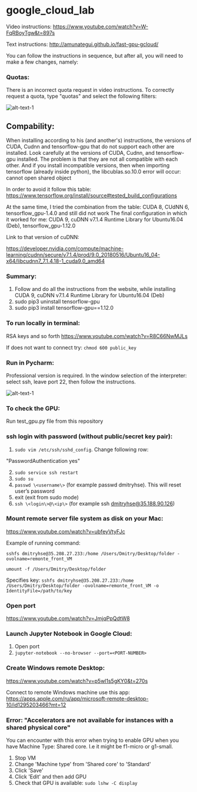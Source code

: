 # google_cloud_lab
Video instructions: https://www.youtube.com/watch?v=W-FqRBoyTgw&t=897s

Text instructions: http://amunategui.github.io/fast-gpu-gcloud/

You can follow the instructions in sequence, but after all, you will need to make a few changes, namely:

### Quotas:

There is an incorrect quota request in video instructions. To correctly request a quota, type "quotas" and select the following filters:

![alt-text-1](https://i.ibb.co/C8F82Mh/1.png "title-1")

## Compability:

When installing according to his (and another's) instructions, the versions of CUDA, Cudnn and tensorflow-gpu that do not support each other are installed. Look carefully at the versions of CUDA, Cudnn, and tensorflow-gpu installed. The problem is that they are not all compatible with each other. And if you install incompatible versions, then when importing tensorflow (already inside python), the libcublas.so.10.0 error will occur: cannot open shared object

In order to avoid it follow this table: https://www.tensorflow.org/install/source#tested_build_configurations

At the same time, I tried the combination from the table: CUDA 8, CUdNN 6, tensorflow_gpu-1.4.0 and still did not work
The final configuration in which it worked for me: CUDA 9, cuDNN v7.1.4 Runtime Library for Ubuntu16.04 (Deb), tensorflow_gpu-1.12.0

Link to that version of cuDNN:

https://developer.nvidia.com/compute/machine-learning/cudnn/secure/v7.1.4/prod/9.0_20180516/Ubuntu16_04-x64/libcudnn7_7.1.4.18-1_cuda9.0_amd64


### Summary: 
1) Follow and do all the instructions from the website, while installing CUDA 9, cuDNN v7.1.4 Runtime Library for Ubuntu16.04 (Deb)
2) sudo pip3 uninstall tensorflow-gpu
3) sudo pip3 install tensorflow-gpu==1.12.0


### To run locally in terminal: 
RSA keys and so forth
https://www.youtube.com/watch?v=R8C66NwMJLs

If does not want to connect try: 
`chmod 600 public_key`

### Run in Pycharm:
Professional version is required. In the window selection of the interpreter: select ssh, leave port 22, then follow the instructions.

![alt-text-1](https://i.ibb.co/jyZFc6c/2.png "title-1")


### To check the GPU:
Run test_gpu.py file from this repository

### ssh login with password (without public/secret key pair):
1. ```sudo vim /etc/ssh/sshd_config```. Change following row: 

"PasswordAuthentication yes"

2. ```sudo service ssh restart```
3. ```sudo su```
4. ```passwd \<username\>``` (for example passwd dmitryhse). This will reset user’s password
5. exit (exit from sudo mode)
6. ```ssh \<login\>@\<ip\>``` (for example ssh dmitryhse@35.188.90.126)

### Mount remote server file system as disk on your Mac:

https://www.youtube.com/watch?v=ubfeyVtyFJc

Example of running command:

 ```sshfs dmitryhse@35.208.27.233:/home /Users/Dmitry/Desktop/folder -ovolname=remonte_front_VM```
 
 ```umount -f /Users/Dmitry/Desktop/folder```
 
 Specifies key:
 ```sshfs dmitryhse@35.208.27.233:/home /Users/Dmitry/Desktop/folder -ovolname=remonte_front_VM -o IdentityFile=/path/to/key```

### Open port
https://www.youtube.com/watch?v=JmjqPpQdtW8

### Launch Jupyter Notebook in Google Cloud:
1. Open port
2. ``` jupyter-notebook --no-browser --port=<PORT-NUMBER> ```

### Create Windows remote Desktop:
https://www.youtube.com/watch?v=p5wl1s5gKY0&t=270s

Connect to remote Windows machine use this app:
https://apps.apple.com/ru/app/microsoft-remote-desktop-10/id1295203466?mt=12

### Error: "Accelerators are not available for instances with a shared physical core"
You can encounter with this error when trying to enable GPU when you have Machine Type: Shared core.
I.e it might be f1-micro or g1-small.
1) Stop VM
2) Change 'Machine type' from 'Shared core' to 'Standard'
3) Click 'Save'
4) Click 'Edit' and then add GPU
5) Check that GPU is available: `sudo lshw -C display`
